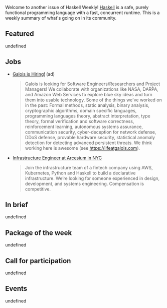 <!-- 2018-01-03 unpublished -->

Welcome to another issue of Haskell Weekly!
[Haskell](https://www.haskell.org) is a safe, purely functional programming language with a fast, concurrent runtime.
This is a weekly summary of what's going on in its community.

## Featured

undefined

## Jobs

-   [Galois is Hiring!](https://workforcenow.adp.com/jobs/apply/posting.html?client=galois&ccId=19000101_000001&type=MP&lang=en_US) (ad)

    > Galois is looking for Software Engineers/Researchers and Project Managers! We collaborate with organizations like NASA, DARPA, and Amazon Web Services to explore blue sky ideas and turn them into usable technology. Some of the things we've worked on in the past: Formal methods, static analysis, binary analysis, cryptographic algorithms, domain specific languages, programming languages theory, abstract interpretation, type theory, formal verification and software correctness, reinforcement learning, autonomous systems assurance, communication security, cyber-deception for network defense, DDoS defense, provable hardware security, statistical anomaly detection for detecting advanced persistent threats. We think working here is awesome (see <https://lifeatgalois.com>).

-   [Infrastructure Engineer at Arcesium in NYC](https://arcesium.com/careers.shtml#infrastructure-engineer)

    > Join the infrastructure team of a fintech company using AWS, Kubernetes, Python and Haskell to build a declarative infrastructure. We’re looking for someone experienced in design, development, and systems engineering. Compensation is competitive.

## In brief

undefined

## Package of the week

undefined

## Call for participation

undefined

## Events

undefined

